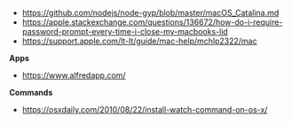 - https://github.com/nodejs/node-gyp/blob/master/macOS_Catalina.md
- https://apple.stackexchange.com/questions/136672/how-do-i-require-password-prompt-every-time-i-close-my-macbooks-lid
- https://support.apple.com/lt-lt/guide/mac-help/mchlp2322/mac

**Apps**

- https://www.alfredapp.com/

**Commands**

- https://osxdaily.com/2010/08/22/install-watch-command-on-os-x/
